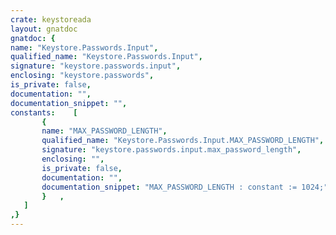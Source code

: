 ```yaml
---
crate: keystoreada
layout: gnatdoc
gnatdoc: {
name: "Keystore.Passwords.Input",
qualified_name: "Keystore.Passwords.Input",
signature: "keystore.passwords.input",
enclosing: "keystore.passwords",
is_private: false,
documentation: "",
documentation_snippet: "",
constants:    [
       {
       name: "MAX_PASSWORD_LENGTH",
       qualified_name: "Keystore.Passwords.Input.MAX_PASSWORD_LENGTH",
       signature: "keystore.passwords.input.max_password_length",
       enclosing: "",
       is_private: false,
       documentation: "",
       documentation_snippet: "MAX_PASSWORD_LENGTH : constant := 1024;",
       }   ,
   ]
,}
---
```

